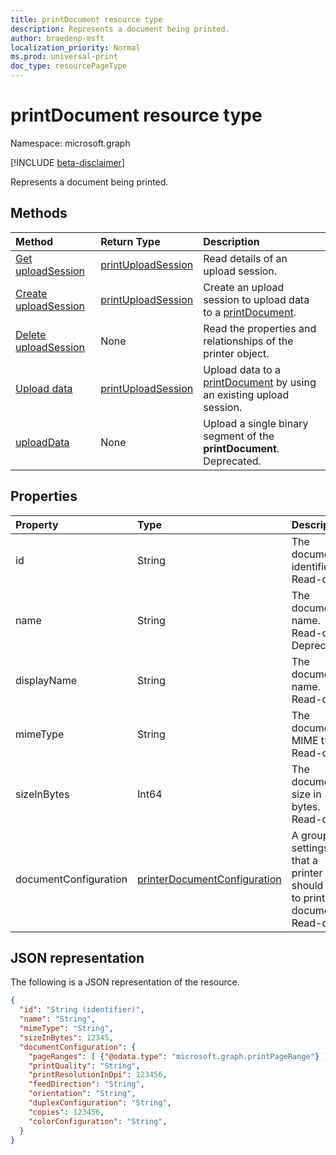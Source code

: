 ```yaml
---
title: printDocument resource type
description: Represents a document being printed.
author: braedenp-msft
localization_priority: Normal
ms.prod: universal-print
doc_type: resourcePageType
---
```


# printDocument resource type

Namespace: microsoft.graph

[!INCLUDE [beta-disclaimer](../../includes/beta-disclaimer.md)]

Represents a document being printed.

## Methods

| Method       | Return Type | Description |
|:-------------|:------------|:------------|
| [Get uploadSession](../api/printdocument-get-uploadsession.md) | [printUploadSession](printuploadsession.md) | Read details of an upload session. |
| [Create uploadSession](../api/printdocument-put-uploadsession.md) | [printUploadSession](printuploadsession.md) | Create an upload session to upload data to a [printDocument](printdocument.md). |
| [Delete uploadSession](../api/printdocument-delete-uploadsession.md) | None | Read the properties and relationships of the printer object. |
| [Upload data](../api/printdocument-post-uploadsession.md) | [printUploadSession](printuploadsession.md) | Upload data to a [printDocument](printdocument.md) by using an existing upload session. |
| [uploadData](../api/printdocument-uploaddata.md) | None | Upload a single binary segment of the **printDocument**. Deprecated. |

## Properties
| Property     | Type        | Description |
|:-------------|:------------|:------------|
|id|String|The document's identifier. Read-only.|
|name|String|The document's name. Read-only. Deprecated.|
|displayName|String|The document's name. Read-only.|
|mimeType|String|The document's MIME type. Read-only.|
|sizeInBytes|Int64|The document's size in bytes. Read-only.|
|documentConfiguration|[printerDocumentConfiguration](printerdocumentconfiguration.md) |A group of settings that a printer should use to print a document. Read-only.|

## JSON representation

The following is a JSON representation of the resource.

<!-- {
  "blockType": "resource",
  "optionalProperties": [

  ],
  "@odata.type": "microsoft.graph.printDocument"
}-->

```json
{
  "id": "String (identifier)",
  "name": "String",
  "mimeType": "String",
  "sizeInBytes": 12345,
  "documentConfiguration": {
    "pageRanges": [ {"@odata.type": "microsoft.graph.printPageRange"} ],
    "printQuality": "String",
    "printResolutionInDpi": 123456,
    "feedDirection": "String",
    "orientation": "String",
    "duplexConfiguration": "String",
    "copies": 123456,
    "colorConfiguration": "String",
  }
}

```
